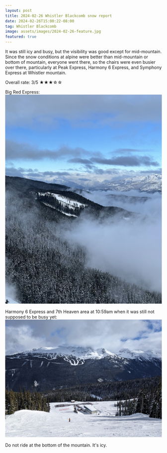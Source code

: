 ```yaml
---
layout: post
title: 2024-02-26 Whistler Blackcomb snow report
date: 2024-02-26T15:00:22-08:00
tag: Whistler Blackcomb
image: assets/images/2024-02-26-feature.jpg
featured: true
---
```

It was still icy and busy, but the visibility was good except for mid-mountain.
Since the snow conditions at alpine were better than mid-mountain or bottom of mountain, everyone went there, so the chairs were even busier over there, particularly at Peak Express, Harmony 6 Express, and Symphony Express at Whistler mountain.

Overall rate: 3/5 ★★★☆☆

Big Red Express:
![](/assets/images/2024-02-26-big-red-express.jpg)

Harmony 6 Express and 7th Heaven area at 10:59am when it was still not supposed to be busy yet:
![](/assets/images/2024-02-26-harmony-6-express-and-7th-heaven.jpg)

Do not ride at the bottom of the mountain. It's icy.
